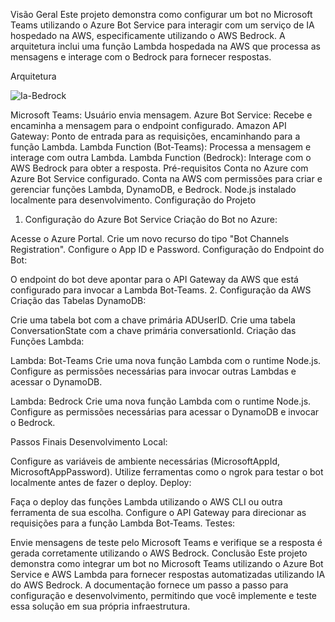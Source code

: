 Visão Geral
Este projeto demonstra como configurar um bot no Microsoft Teams utilizando o Azure Bot Service para interagir com um serviço de IA hospedado na AWS, especificamente utilizando o AWS Bedrock. A arquitetura inclui uma função Lambda hospedada na AWS que processa as mensagens e interage com o Bedrock para fornecer respostas.

Arquitetura

![Ia-Bedrock](https://github.com/vcruz40/teams-bedrock/assets/32345339/e141a0d5-1345-4adf-b5ea-c40795c01a4c)


Microsoft Teams: Usuário envia mensagem.
Azure Bot Service: Recebe e encaminha a mensagem para o endpoint configurado.
Amazon API Gateway: Ponto de entrada para as requisições, encaminhando para a função Lambda.
Lambda Function (Bot-Teams): Processa a mensagem e interage com outra Lambda.
Lambda Function (Bedrock): Interage com o AWS Bedrock para obter a resposta.
Pré-requisitos
Conta no Azure com Azure Bot Service configurado.
Conta na AWS com permissões para criar e gerenciar funções Lambda, DynamoDB, e Bedrock.
Node.js instalado localmente para desenvolvimento.
Configuração do Projeto
1. Configuração do Azure Bot Service
Criação do Bot no Azure:

Acesse o Azure Portal.
Crie um novo recurso do tipo "Bot Channels Registration".
Configure o App ID e Password.
Configuração do Endpoint do Bot:

O endpoint do bot deve apontar para o API Gateway da AWS que está configurado para invocar a Lambda Bot-Teams.
2. Configuração da AWS
Criação das Tabelas DynamoDB:

Crie uma tabela bot com a chave primária ADUserID.
Crie uma tabela ConversationState com a chave primária conversationId.
Criação das Funções Lambda:

Lambda: Bot-Teams
Crie uma nova função Lambda com o runtime Node.js.
Configure as permissões necessárias para invocar outras Lambdas e acessar o DynamoDB.

Lambda: Bedrock
Crie uma nova função Lambda com o runtime Node.js.
Configure as permissões necessárias para acessar o DynamoDB e invocar o Bedrock.

Passos Finais
Desenvolvimento Local:

Configure as variáveis de ambiente necessárias (MicrosoftAppId, MicrosoftAppPassword).
Utilize ferramentas como o ngrok para testar o bot localmente antes de fazer o deploy.
Deploy:

Faça o deploy das funções Lambda utilizando o AWS CLI ou outra ferramenta de sua escolha.
Configure o API Gateway para direcionar as requisições para a função Lambda Bot-Teams.
Testes:

Envie mensagens de teste pelo Microsoft Teams e verifique se a resposta é gerada corretamente utilizando o AWS Bedrock.
Conclusão
Este projeto demonstra como integrar um bot no Microsoft Teams utilizando o Azure Bot Service e AWS Lambda para fornecer respostas automatizadas utilizando IA do AWS Bedrock. A documentação fornece um passo a passo para configuração e desenvolvimento, permitindo que você implemente e teste essa solução em sua própria infraestrutura.


